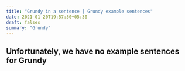 ```yaml
---
title: "Grundy in a sentence | Grundy example sentences"
date: 2021-01-20T19:57:50+05:30
draft: falses
summary: "Grundy"
---
```

## Unfortunately, we have no example sentences for Grundy                 
